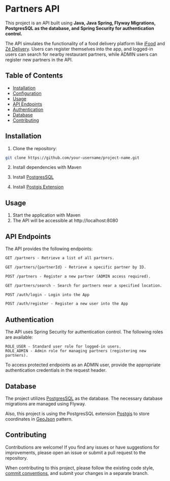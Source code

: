 # Partners API

This project is an API built using **Java, Java Spring, Flyway Migrations, PostgresSQL as the database, and Spring Security for authentication control.** 

The API simulates the functionality of a food delivery platform like [iFood](https://www.ifood.com.br/) and [Zé Delivery](https://www.ze.delivery/). Users can register themselves into the app, and logged-in users can search for nearby restaurant partners, while ADMIN users can register new partners in the API.

## Table of Contents

- [Installation](#installation)
- [Configuration](#configuration)
- [Usage](#usage)
- [API Endpoints](#api-endpoints)
- [Authentication](#authentication)
- [Database](#database)
- [Contributing](#contributing)

## Installation

1. Clone the repository:

```bash
git clone https://github.com/your-username/project-name.git
```

2. Install dependencies with Maven

3. Install [PostgresSQL](https://www.postgresql.org/)
4. Install  [Postgis Extension](https://postgis.net/documentation/getting_started/)

## Usage

1. Start the application with Maven
2. The API will be accessible at http://localhost:8080


## API Endpoints
The API provides the following endpoints:

```markdown
GET /partners - Retrieve a list of all partners.

GET /partners/{partnerId} - Retrieve a specific partner by ID.

POST /partners - Register a new partner (ADMIN access required).

GET /partners/search - Search for partners near a specified location.

POST /auth/login - Login into the App

POST /auth/register - Register a new user into the App
```

## Authentication
The API uses Spring Security for authentication control. The following roles are available:

```
ROLE_USER - Standard user role for logged-in users.
ROLE_ADMIN - Admin role for managing partners (registering new partners).
```
To access protected endpoints as an ADMIN user, provide the appropriate authentication credentials in the request header.

## Database
The project utilizes [PostgresSQL](https://www.postgresql.org/) as the database. The necessary database migrations are managed using Flyway.

Also, this project is using the PostgresSQL extension [Postgis](https://postgis.net/) to store coordinates in [GeoJson](https://geojson.org/) pattern.

## Contributing

Contributions are welcome! If you find any issues or have suggestions for improvements, please open an issue or submit a pull request to the repository.

When contributing to this project, please follow the existing code style, [commit conventions](https://www.conventionalcommits.org/en/v1.0.0/), and submit your changes in a separate branch.




